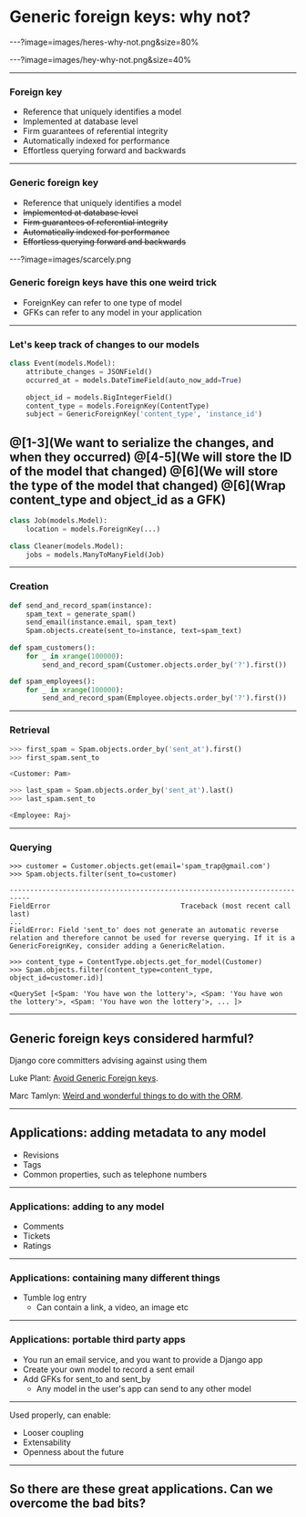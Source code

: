 # Generic foreign keys: why not?

---?image=images/heres-why-not.png&size=80%

---?image=images/hey-why-not.png&size=40%

---
### Foreign key
- Reference that uniquely identifies a model
- Implemented at database level
- Firm guarantees of referential integrity
- Automatically indexed for performance
- Effortless querying forward and backwards

---
### Generic foreign key
- Reference that uniquely identifies a model
- ~~Implemented at database level~~
- ~~Firm guarantees of referential integrity~~
- ~~Automatically indexed for performance~~
- ~~Effortless querying forward and backwards~~

---?image=images/scarcely.png

### Generic foreign keys have this one weird trick

- ForeignKey can refer to one type of model
- GFKs can refer to any model in your application

---
### Let's keep track of changes to our models
```py 
class Event(models.Model):
    attribute_changes = JSONField()
    occurred_at = models.DateTimeField(auto_now_add=True)
    
    object_id = models.BigIntegerField()
    content_type = models.ForeignKey(ContentType)
    subject = GenericForeignKey('content_type', 'instance_id')
```
@[1-3](We want to serialize the changes, and when they occurred)
@[4-5](We will store the ID of the model that changed)
@[6](We will store the type of the model that changed)
@[6](Wrap content_type and object_id as a GFK)
---
```py
class Job(models.Model):
    location = models.ForeignKey(...)
   
class Cleaner(models.Model):
    jobs = models.ManyToManyField(Job)
```
---
### Creation
```py
def send_and_record_spam(instance):
    spam_text = generate_spam()
    send_email(instance.email, spam_text)
    Spam.objects.create(sent_to=instance, text=spam_text)
    
def spam_customers():
    for _ in xrange(100000):
        send_and_record_spam(Customer.objects.order_by('?').first())

def spam_employees():
    for _ in xrange(100000):
        send_and_record_spam(Employee.objects.order_by('?').first())
```
---
### Retrieval
```py
>>> first_spam = Spam.objects.order_by('sent_at').first()
>>> first_spam.sent_to

<Customer: Pam>

>>> last_spam = Spam.objects.order_by('sent_at').last()
>>> last_spam.sent_to

<Employee: Raj>
```
---
### Querying
```
>>> customer = Customer.objects.get(email='spam_trap@gmail.com')
>>> Spam.objects.filter(sent_to=customer)

---------------------------------------------------------------------------
FieldError                                Traceback (most recent call last)
...
FieldError: Field 'sent_to' does not generate an automatic reverse relation and therefore cannot be used for reverse querying. If it is a GenericForeignKey, consider adding a GenericRelation.

>>> content_type = ContentType.objects.get_for_model(Customer)
>>> Spam.objects.filter(content_type=content_type, object_id=customer.id)]

<QuerySet [<Spam: 'You have won the lottery'>, <Spam: 'You have won the lottery'>, <Spam: 'You have won the lottery'>, ... ]>
```

---
## Generic foreign keys considered harmful?
Django core committers advising against using them

Luke Plant: <a href="https://lukeplant.me.uk/blog/posts/avoid-django-genericforeignkey/" target="_blank">Avoid Generic Foreign keys</a>.

Marc Tamlyn: <a href="https://www.youtube.com/watch?v=aDt4gu99_bE" target="_blank">Weird and wonderful things to do with the ORM</a>.


---
## Applications: adding metadata to any model
- Revisions
- Tags
- Common properties, such as telephone numbers

---
### Applications: adding to any model
- Comments
- Tickets
- Ratings

---
### Applications: containing many different things
- Tumble log entry
  - Can contain a link, a video, an image etc
  
---
### Applications: portable third party apps
- You run an email service, and you want to provide a Django app
- Create your own model to record a sent email
- Add GFKs for sent_to and sent_by
  - Any model in the user's app can send to any other model
  
---
Used properly, can enable:
- Looser coupling
- Extensability
- Openness about the future

---
## So there are these great applications. Can we overcome the bad bits?

